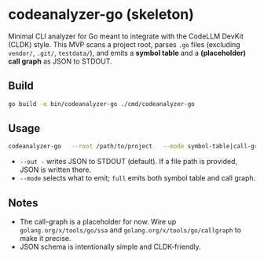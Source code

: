 # codeanalyzer-go (skeleton)

Minimal CLI analyzer for Go meant to integrate with the CodeLLM DevKit (CLDK) style.
This MVP scans a project root, parses `.go` files (excluding `vendor/`, `.git/`, `testdata/`),
and emits a **symbol table** and a **(placeholder) call graph** as JSON to STDOUT.

## Build
```bash
go build -o bin/codeanalyzer-go ./cmd/codeanalyzer-go
```

## Usage

```bash
codeanalyzer-go   --root /path/to/project   --mode symbol-table|call-graph|full   --cg cha|rta   --out -
```

* `--out -` writes JSON to STDOUT (default). If a file path is provided, JSON is written there.
* `--mode` selects what to emit; `full` emits both symbol table and call graph.

## Notes

* The call-graph is a placeholder for now. Wire up `golang.org/x/tools/go/ssa` and
  `golang.org/x/tools/go/callgraph` to make it precise.
* JSON schema is intentionally simple and CLDK-friendly.
